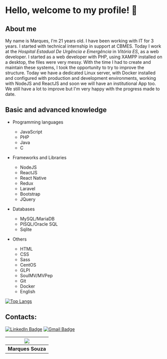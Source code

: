 # Hello, welcome to my profile! 👋

## About me

My name is Marques, I'm 21 years old. I have been working with IT for 3 years. I started with technical internship in support at CBMES. Today I work at the _Hospital Estadual De Urgência e Emergência_ in _Vitória ES_, as a web developer. I started as a web developer with PHP, using XAMPP installed on a desktop, the files were very messy. With the time I had to create and maintain these systems, I took the opportunity to try to improve the structure. Today we have a dedicated Linux server, with Docker installed and configured with production and development environments, working with NodeJS and ReactJS and soon we will have an institutional App too. We still have a lot to improve but I'm very happy with the progress made to date.

## Basic and advanced knowledge
* Programming languages
  * JavaScript
  * PHP
  * Java
  * C

* Frameworks and Libraries
  * NodeJS
  * ReactJS
  * React Native
  * Redux
  * Laravel
  * Bootstrap
  * JQuery

* Databases
  * MySQL/MariaDB
  * PlSQL/Oracle SQL
  * Sqlite

* Others
  * HTML
  * CSS
  * Sass
  * CentOS
  * GLPI
  * SoulMV/MVPep
  * Git
  * Docker
  * English


[![Top Langs](https://github-readme-stats.vercel.app/api/top-langs/?username=MarquesYuri&hide=Shell&layout=compact)](https://github.com/MarquesYuri/github-readme-stats)

## Contacts:
[![LinkedIn Badge](https://img.shields.io/badge/-Marques%20Souza-blue?style=square&logo=Linkedin&logoColor=white&link=https://www.linkedin.com/in/marques-souza/)](https://www.linkedin.com/in/marques-souza) [![Gmail Badge](https://img.shields.io/badge/-my.souz4@gmail.com-c14438?style=square&logo=Gmail&logoColor=white&link=mailto:my.souz4@gmail.com)](mailto:my.souz4@gmail.com)





| ![]('./assets/Marques.png') |
| :-------------------------: |
|      **Marques Souza**      |

